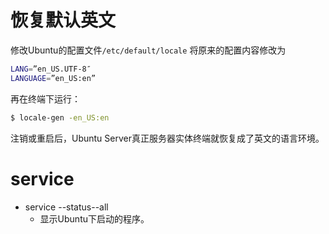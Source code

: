 # 恢复默认英文
修改Ubuntu的配置文件`/etc/default/locale`
将原来的配置内容修改为
```bash
LANG=”en_US.UTF-8″
LANGUAGE=”en_US:en”
```

再在终端下运行：
```bash
$ locale-gen -en_US:en
```

注销或重启后，Ubuntu Server真正服务器实体终端就恢复成了英文的语言环境。

# service
- service --status--all
    - 显示Ubuntu下启动的程序。

